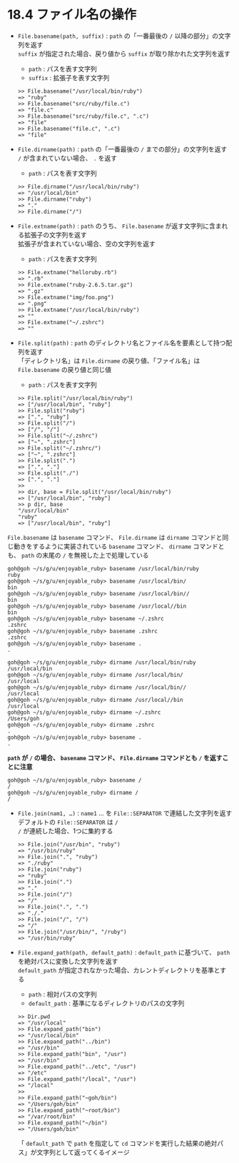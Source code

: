 # 18.4 ファイル名の操作

- `File.basename(path, suffix)` : `path` の「一番最後の `/` 以降の部分」の文字列を返す  
    `suffix` が指定された場合、戻り値から `suffix` が取り除かれた文字列を返す
    - `path` : パスを表す文字列
    - `suffix` : 拡張子を表す文字列

    ```
    >> File.basename("/usr/local/bin/ruby")
    => "ruby"
    >> File.basename("src/ruby/file.c")
    => "file.c"
    >> File.basename("src/ruby/file.c", ".c")
    => "file"
    >> File.basename("file.c", ".c")
    => "file"
    ```

- `File.dirname(path)` : `path` の「一番最後の `/` までの部分」の文字列を返す  
    `/` が含まれていない場合、 `.` を返す
    - `path` : パスを表す文字列

    ```
    >> File.dirname("/usr/local/bin/ruby")
    => "/usr/local/bin"
    >> File.dirname("ruby")
    => "."
    >> File.dirname("/")
    ```

- `File.extname(path)` : `path` のうち、 `File.basename` が返す文字列に含まれる拡張子の文字列を返す  
    拡張子が含まれていない場合、空の文字列を返す
    - `path` : パスを表す文字列

    ```
    >> File.extname("helloruby.rb")
    => ".rb"
    >> File.extname("ruby-2.6.5.tar.gz")
    => ".gz"
    >> File.extname("img/foo.png")
    => ".png"
    >> File.extname("/usr/local/bin/ruby")
    => ""
    >> File.extname("~/.zshrc")
    => ""
    ```

- `File.split(path)` : `path` のディレクトリ名とファイル名を要素として持つ配列を返す  
    「ディレクトリ名」は `File.dirname` の戻り値、「ファイル名」は `File.basename` の戻り値と同じ値
    - `path` : パスを表す文字列

    ```
    >> File.split("/usr/local/bin/ruby")
    => ["/usr/local/bin", "ruby"]
    >> File.split("ruby")
    => [".", "ruby"]
    >> File.split("/")
    => ["/", "/"]
    >> File.split("~/.zshrc")
    => ["~", ".zshrc"]
    >> File.split("~/.zshrc/")
    => ["~", ".zshrc"]
    >> File.split(".")
    => [".", "."]
    >> File.split("./")
    => [".", "."]
    >> 
    >> dir, base = File.split("/usr/local/bin/ruby")
    => ["/usr/local/bin", "ruby"]
    >> p dir, base
    "/usr/local/bin"
    "ruby"
    => ["/usr/local/bin", "ruby"]
    ```

`File.basename` は `basename` コマンド、 `File.dirname` は `dirname` コマンドと同じ動きをするように実装されている
`basename` コマンド、 `dirname` コマンドとも、 `path` の末尾の `/` を無視した上で処理している

```
goh@goh ~/s/g/u/enjoyable_ruby> basename /usr/local/bin/ruby
ruby
goh@goh ~/s/g/u/enjoyable_ruby> basename /usr/local/bin/
bin
goh@goh ~/s/g/u/enjoyable_ruby> basename /usr/local/bin//
bin
goh@goh ~/s/g/u/enjoyable_ruby> basename /usr/local//bin
bin
goh@goh ~/s/g/u/enjoyable_ruby> basename ~/.zshrc
.zshrc
goh@goh ~/s/g/u/enjoyable_ruby> basename .zshrc
.zshrc
goh@goh ~/s/g/u/enjoyable_ruby> basename .
.
```

```
goh@goh ~/s/g/u/enjoyable_ruby> dirname /usr/local/bin/ruby
/usr/local/bin
goh@goh ~/s/g/u/enjoyable_ruby> dirname /usr/local/bin/
/usr/local
goh@goh ~/s/g/u/enjoyable_ruby> dirname /usr/local/bin//
/usr/local
goh@goh ~/s/g/u/enjoyable_ruby> dirname /usr/local//bin
/usr/local
goh@goh ~/s/g/u/enjoyable_ruby> dirname ~/.zshrc
/Users/goh
goh@goh ~/s/g/u/enjoyable_ruby> dirname .zshrc
.
goh@goh ~/s/g/u/enjoyable_ruby> basename .
.
```

**`path` が `/` の場合、 `basename` コマンド、 `File.dirname` コマンドとも `/` を返すことに注意**

```
goh@goh ~/s/g/u/enjoyable_ruby> basename /
/
goh@goh ~/s/g/u/enjoyable_ruby> dirname /
/
```

- `File.join(nam1, …)` : `name1` … を `File::SEPARATOR` で連結した文字列を返す  
    デフォルトの `File::SEPARATOR` は `/`  
    `/` が連続した場合、1つに集約する

    ```
    >> File.join("/usr/bin", "ruby")
    => "/usr/bin/ruby"
    >> File.join(".", "ruby")
    => "./ruby"
    >> File.join("ruby")
    => "ruby"
    >> File.join(".")
    => "."
    >> File.join("/")
    => "/"
    >> File.join(".", ".")
    => "./."
    >> File.join("/", "/")
    => "/"
    >> File.join("/usr/bin/", "/ruby")
    => "/usr/bin/ruby"
    ```

- `File.expand_path(path, default_path)` : `default_path` に基づいて、 `path` を絶対パスに変換した文字列を返す  
    `default_path` が指定されなかった場合、カレントディレクトリを基準とする
    - `path` : 相対パスの文字列
    - `default_path` : 基準になるディレクトリのパスの文字列

    ```
    >> Dir.pwd
    => "/usr/local"
    >> File.expand_path("bin")
    => "/usr/local/bin"
    >> File.expand_path("../bin")
    => "/usr/bin"
    >> File.expand_path("bin", "/usr")
    => "/usr/bin"
    >> File.expand_path("../etc", "/usr")
    => "/etc"
    >> File.expand_path("/local", "/usr")
    => "/local"
    >> 
    >> File.expand_path("~goh/bin")
    => "/Users/goh/bin"
    >> File.expand_path("~root/bin")
    => "/var/root/bin"
    >> File.expand_path("~/bin")
    => "/Users/goh/bin"
    ```

    「 `default_path` で `path` を指定して `cd` コマンドを実行した結果の絶対パス」が文字列として返ってくるイメージ

